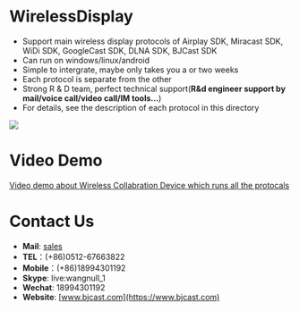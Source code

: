 # WirelessDisplay

* Support main wireless display protocols of Airplay SDK, Miracast SDK, WiDi SDK, GoogleCast SDK, DLNA SDK, BJCast SDK
* Can run on windows/linux/android
* Simple to intergrate, maybe only takes you a or two weeks
* Each protocol is separate from the other
* Strong R & D team, perfect technical support(**R&d engineer support by mail/voice call/video call/IM tools...**)
* For details, see the description of each protocol in this directory

![](https://github.com/WirelessPresentation/WirelessDisplay-SDK/blob/main/zimg/all%20protocals.png)

# Video Demo
[Video demo about Wireless Collabration Device which runs all the protocals](https://youtu.be/vj5lItw1W1c)

# Contact Us
* **Mail**: [sales](mailto:sales@bijienetworks.com)
* **TEL**：(+86)0512-67663822
* **Mobile**：(+86)18994301192
* **Skype**: live:wangnull_1
* **Wechat**: 18994301192
* **Website**: [www.bjcast.com](https://www.bjcast.com)


